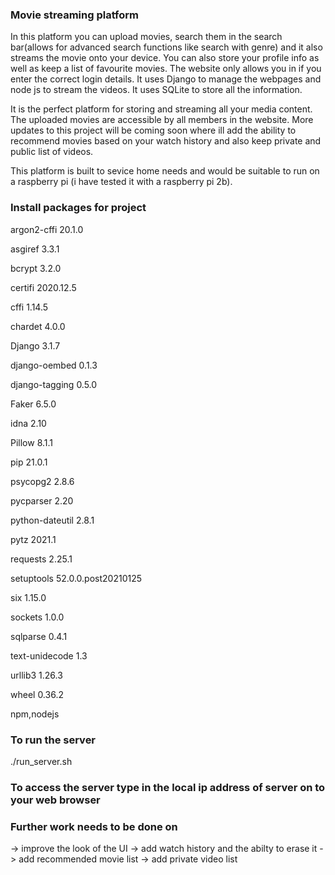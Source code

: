 ### Movie streaming platform

In this platform you can upload movies, search them in the search bar(allows for advanced search functions like search with genre) 
and it also streams the movie onto your device.
You can also store your profile info as well as keep a list of favourite movies.
The website only allows you in if you enter the correct login details.
It uses Django to manage the webpages and node js to stream the videos.
It uses SQLite to store all the information.

It is the perfect platform for storing and streaming all your media content.
The uploaded movies are accessible by all members in the website.
More updates to this project will be coming soon where ill add the ability to recommend movies based 
on your watch history and also keep private and public list of videos.

This platform is built to sevice home needs and would be suitable to run on a raspberry pi (i have tested it with a raspberry pi 2b).


### Install packages for project 

argon2-cffi     20.1.0

asgiref         3.3.1

bcrypt          3.2.0

certifi         2020.12.5

cffi            1.14.5

chardet         4.0.0

Django          3.1.7

django-oembed   0.1.3

django-tagging  0.5.0

Faker           6.5.0

idna            2.10

Pillow          8.1.1

pip             21.0.1

psycopg2        2.8.6

pycparser       2.20

python-dateutil 2.8.1

pytz            2021.1

requests        2.25.1

setuptools      52.0.0.post20210125

six             1.15.0

sockets         1.0.0

sqlparse        0.4.1

text-unidecode  1.3

urllib3         1.26.3

wheel           0.36.2

npm,nodejs

### To run the server 

./run_server.sh

### To access the server type in the local ip address of server on to your web browser

### Further work needs to be done on

-> improve the look of the UI
-> add watch history and the abilty to erase it
-> add recommended movie list
-> add private video list 
